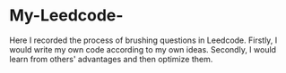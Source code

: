 # My-Leedcode-
Here I recorded the process of brushing questions in Leedcode.
Firstly, I would write my own code according to my own ideas. 
Secondly, I would learn from others' advantages and then optimize them.
